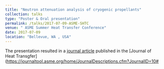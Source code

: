 ```yaml
---
title: "Neutron attenuation analysis of cryogenic propellants"
collection: talks
type: "Poster & Oral presentation"
permalink: /talks/2017-07-09-ASME-SHTC
venue: " ASME Summer Heat Transfer Conference"
date: 2017-07-09
location: "Bellevue, WA , USA"
---
```


The presentation resulted in a [journal article](http://kishanbellur.github.io/files/bellur_2018b.pdf) published in the [Journal of Heat Transgfer](https://journaltool.asme.org/home/JournalDescriptions.cfm?JournalID=10#
